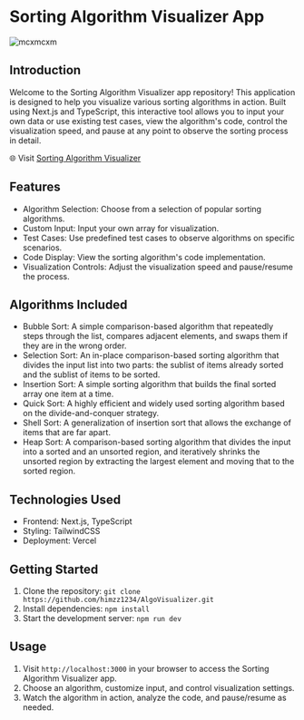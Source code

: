 # Sorting Algorithm Visualizer App

![mcxmcxm](https://github.com/himzz1234/AlgoVisualizer/assets/99206527/712d7b6c-54e1-4874-bee6-698667139488)

## Introduction

Welcome to the Sorting Algorithm Visualizer app repository! This application is designed to help you visualize various sorting algorithms in action. Built using Next.js and TypeScript, this interactive tool allows you to input your own data or use existing test cases, view the algorithm's code, control the visualization speed, and pause at any point to observe the sorting process in detail.

🌐 Visit [Sorting Algorithm Visualizer](https://algo-visualizer-one.vercel.app/)

## Features
+ Algorithm Selection: Choose from a selection of popular sorting algorithms.
+ Custom Input: Input your own array for visualization.
+ Test Cases: Use predefined test cases to observe algorithms on specific scenarios.
+ Code Display: View the sorting algorithm's code implementation.
+ Visualization Controls: Adjust the visualization speed and pause/resume the process.

## Algorithms Included
+ Bubble Sort: A simple comparison-based algorithm that repeatedly steps through the list, compares adjacent elements, and swaps them if they are in the wrong order.
+ Selection Sort: An in-place comparison-based sorting algorithm that divides the input list into two parts: the sublist of items already sorted and the sublist of items to be sorted.
+ Insertion Sort: A simple sorting algorithm that builds the final sorted array one item at a time.
+ Quick Sort: A highly efficient and widely used sorting algorithm based on the divide-and-conquer strategy.
+ Shell Sort: A generalization of insertion sort that allows the exchange of items that are far apart.
+ Heap Sort: A comparison-based sorting algorithm that divides the input into a sorted and an unsorted region, and iteratively shrinks the unsorted region by extracting the largest element and moving that to the sorted region.

## Technologies Used
+ Frontend: Next.js, TypeScript
+ Styling: TailwindCSS
+ Deployment: Vercel

## Getting Started
1. Clone the repository: ```git clone https://github.com/himzz1234/AlgoVisualizer.git```
2. Install dependencies: ```npm install```
3. Start the development server: ```npm run dev```

## Usage
1. Visit `http://localhost:3000` in your browser to access the Sorting Algorithm Visualizer app.
2. Choose an algorithm, customize input, and control visualization settings.
3. Watch the algorithm in action, analyze the code, and pause/resume as needed.


